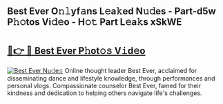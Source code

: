 ## Best Ever O𝚗𝚕yf𝚊ns L𝚎a𝚔ed N𝚞𝚍es - Part-d5w P𝚑𝚘tos Vi𝚍𝚎o - H𝚘𝚝 Part L𝚎a𝚔s xSkWE

# <h2><a href="http://kf1cd8.oniu.top/?m=Best+Ever">🔗👉 🔴 Best Ever P𝚑ot𝚘𝚜 V𝚒d𝚎o</a></h2>

[![Best Ever Nu𝚍e𝚜](https://i.imgur.com/0qMVB7G.gif)](http://kf1cd8.oniu.top/?m=Best+Ever)
Online thought leader Best Ever, acclaimed for disseminating dance and lifestyle knowledge, through performances and personal vlogs. Compassionate counselor Best Ever, famed for their kindness and dedication to helping others navigate life's challenges.  
